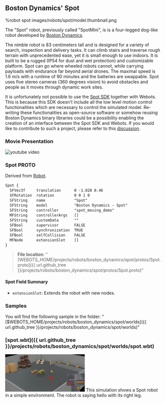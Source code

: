 ## Boston Dynamics' Spot

%robot spot images/robots/spot/model.thumbnail.png

The "Spot" robot, previously called "SpotMini", is is a four-legged dog-like robot developed by [Boston Dynamics](https://www.bostondynamics.com/spot).

The nimble robot is 83 centimeters tall and is designed for a variety of search, inspection and delivery tasks.
It can climb stairs and traverse rough terrain with unprecedented ease, yet it is small enough to use indoors.
It is built to be a rugged (IP54 for dust and wet protection) and customizable platform.
Spot can go where wheeled robots cannot, while carrying payloads with endurance far beyond aerial drones.
The maximal speed is 1.6 m/s with a runtime of 90 minutes and the batteries are swappable.
Spot uses five stereo cameras (360 degrees vision) to avoid obstacles and people as it moves through dynamic work sites.

It is unfortunately not possible to use the [Spot SDK](https://github.com/boston-dynamics/spot-sdk) together with Webots.
This is because this SDK doesn't include all the low level motion control functionalities which are necessary to control the simulated model.
Re-writing these functionalities as open-source software or somehow reusing Boston Dynamics binary libraries could be a possibility enabling the creation of an interface between the Spot SDK and Webots.
If you would like to contribute to such a project, please refer to this [discussion](https://github.com/cyberbotics/webots/discussions/2677).

### Movie Presentation

![youtube video](https://www.youtube.com/watch?v=b5mVe6dk0wI)

### Spot PROTO

Derived from [Robot](../reference/robot.md).

```
Spot {
  SFVec3f     translation      0 -1.028 0.46
  SFRotation  rotation         0 0 1 0
  SFString    name             "Spot"
  SFString    model            "Boston Dynamics - Spot"
  SFString    controller       "spot_moving_demo"
  MFString    controllerArgs   []
  SFString    customData       ""
  SFBool      supervisor       FALSE
  SFBool      synchronization  TRUE
  SFBool      selfCollision    FALSE
  MFNode      extensionSlot    []
}
```

> **File location**: "[WEBOTS\_HOME/projects/robots/boston\_dynamics/spot/protos/Spot.proto]({{ url.github_tree }}/projects/robots/boston_dynamics/spot/protos/Spot.proto)"

#### Spot Field Summary

- `extensionSlot`: Extends the robot with new nodes.

### Samples

You will find the following sample in the folder: "[$WEBOTS\_HOME/projects/robots/boston\_dynamics/spot/worlds]({{ url.github_tree }}/projects/robots/boston_dynamics/spot/worlds)"

### [spot.wbt]({{ url.github_tree }}/projects/robots/boston_dynamics/spot/worlds/spot.wbt)

![spot.wbt.png](images/robots/spot/spot.wbt.thumbnail.jpg) This simulation shows a Spot robot in a simple environment.
The robot is saying hello with its right leg.
